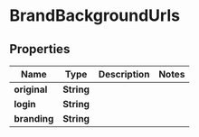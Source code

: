 

# BrandBackgroundUrls


## Properties

| Name | Type | Description | Notes |
|------------ | ------------- | ------------- | -------------|
|**original** | **String** |  |  |
|**login** | **String** |  |  |
|**branding** | **String** |  |  |



